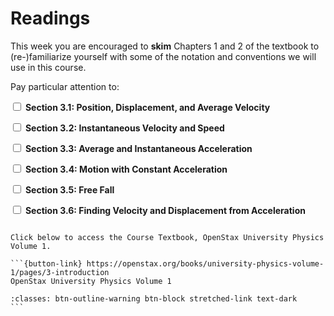 # Readings

This week you are encouraged to **skim** Chapters 1 and 2 of the textbook to (re-)familiarize yourself with some of the notation and conventions we will use in this course.

Pay particular attention to:

<label><input type="checkbox" id="week03_reading1" class="box"> **Section 3.1: Position, Displacement, and Average Velocity** </input></label> 

<label><input type="checkbox" id="week03_reading2" class="box"> **Section 3.2: Instantaneous Velocity and Speed** </input></label> 

<label><input type="checkbox" id="week03_reading3" class="box"> **Section 3.3: Average and Instantaneous Acceleration** </input></label> 

<label><input type="checkbox" id="week03_reading4" class="box"> **Section 3.4: Motion with Constant Acceleration**  </input></label> 

<label><input type="checkbox" id="week03_reading5" class="box"> **Section 3.5: Free Fall**  </input></label> 

<label><input type="checkbox" id="week03_reading6" class="box"> **Section 3.6: Finding Velocity and Displacement from Acceleration**  </input></label> 

````{card}

Click below to access the Course Textbook, OpenStax University Physics Volume 1.

```{button-link} https://openstax.org/books/university-physics-volume-1/pages/3-introduction
OpenStax University Physics Volume 1

:classes: btn-outline-warning btn-block stretched-link text-dark
```
````